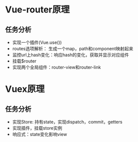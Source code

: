# Vue-router原理

## 任务分析
+ 实现一个插件(Vue.use())
+ routes选项解析： 生成一个map，path和component映射起来
+ 监控url上hash变化：响应hash的变化，获取并显示对应组件
+ 挂载$router
+ 实现两个全局组件：router-view和router-link



# Vuex原理

## 任务分析

- 实现Store: 持有state，实现dispatch，commit，getters
- 实现插件，挂载store实例
- 响应式：state变化影响view

